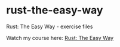 # rust-the-easy-way
Rust: The Easy Way - exercise files

Watch my course here: [Rust: The Easy Way](https://www.packtpub.com/mapt/video/application_development/9781788396240)

